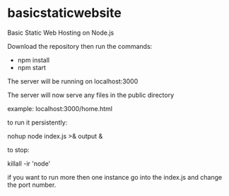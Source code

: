 

# basicstaticwebsite
Basic Static Web Hosting on Node.js

Download the repository then run the commands: 

 - npm install
 - npm start

The server will be running on localhost:3000

The server will now serve any files in the public directory

example: localhost:3000/home.html


to run it persistently:

nohup node index.js >& output &

to stop:

killall -ir 'node'


if you want to run more then one instance go into the index.js and change the port number.
